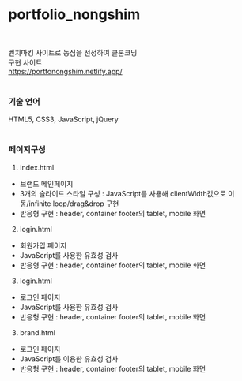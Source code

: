 # portfolio_nongshim
<br>

벤치마킹 사이트로 농심을 선정하여 클론코딩
<br>
구현 사이트<br>
https://portfonongshim.netlify.app/
 <br>
 <br>
### 기술 언어
HTML5, CSS3, JavaScript, jQuery
 <br>
 <br>
### 페이지구성
1. index.html 
  - 브랜드 메인페이지
  - 3개의 슬라이드 스타일 구성 : JavaScript를 사용해 clientWidth값으로 이동/infinite loop/drag&drop 구현
  - 반응형 구현 : header, container footer의 tablet, mobile 화면 
2. login.html
  - 회원가입 페이지
  - JavaScript를 사용한 유효성 검사
  - 반응형 구현 : header, container footer의 tablet, mobile 화면
3. login.html
  - 로그인 페이지
  - JavaScript를 사용한 유효성 검사
  - 반응형 구현 : header, container footer의 tablet, mobile 화면
 3. brand.html
  - 로그인 페이지
  - JavaScript를 이용한 유효성 검사
  - 반응형 구현 : header, container footer의 tablet, mobile 화면

